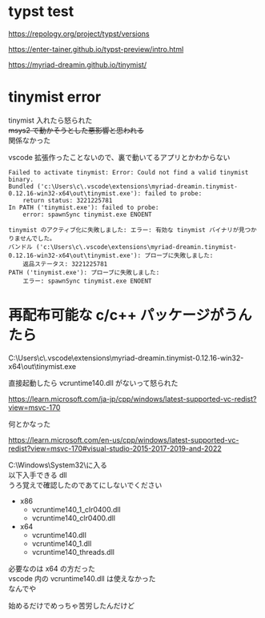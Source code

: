 # typst test

https://repology.org/project/typst/versions

https://enter-tainer.github.io/typst-preview/intro.html

https://myriad-dreamin.github.io/tinymist/

# tinymist error

tinymist 入れたら怒られた  
~~msys2 で動かそうとした悪影響と思われる~~  
関係なかった  

vscode 拡張作ったことないので、裏で動いてるアプリとかわからない

```
Failed to activate tinymist: Error: Could not find a valid tinymist binary.  
Bundled ('c:\Users\c\.vscode\extensions\myriad-dreamin.tinymist-0.12.16-win32-x64\out\tinymist.exe'): failed to probe:  
	return status: 3221225781  
In PATH ('tinymist.exe'): failed to probe:  
	error: spawnSync tinymist.exe ENOENT

tinymist のアクティブ化に失敗しました: エラー: 有効な tinymist バイナリが見つかりませんでした。  
バンドル ('c:\Users\c\.vscode\extensions\myriad-dreamin.tinymist-0.12.16-win32-x64\out\tinymist.exe'): プローブに失敗しました:  
	返品ステータス: 3221225781  
PATH ('tinymist.exe'): プローブに失敗しました:  
	エラー: spawnSync tinymist.exe ENOENT
```

# 再配布可能な c/c++ パッケージがうんたら

C:\Users\c\\.vscode\extensions\myriad-dreamin.tinymist-0.12.16-win32-x64\out\tinymist.exe

直接起動したら vcruntime140.dll がないって怒られた

https://learn.microsoft.com/ja-jp/cpp/windows/latest-supported-vc-redist?view=msvc-170

何とかなった

https://learn.microsoft.com/en-us/cpp/windows/latest-supported-vc-redist?view=msvc-170#visual-studio-2015-2017-2019-and-2022

C:\Windows\System32\に入る  
以下入手できる dll  
うろ覚えで確認したのであてにしないでください

- x86
	- vcruntime140_1_clr0400.dll
	- vcruntime140_clr0400.dll
- x64
	- vcruntime140.dll
	- vcruntime140_1.dll
	- vcruntime140_threads.dll

必要なのは x64 の方だった  
vscode 内の vcruntime140.dll は使えなかった  
なんでや

始めるだけでめっちゃ苦労したんだけど
